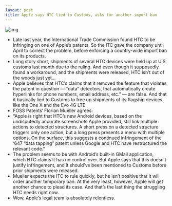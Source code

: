 ```yaml
---
layout: post
title: Apple says HTC lied to Customs, asks for another import ban
---
```

![img](http://media.idownloadblog.com/wp-content/uploads/2012/05/4g-lte-one-x.jpg)
* Late last year, the International Trade Commission found HTC to be infringing on one of Apple’s patents. So the ITC gave the company until April to correct the problem, before enforcing a country-wide import ban on its products.
* Long story short, shipments of several HTC devices were held up at U.S. customs last month due to the ruling. And even though it supposedly found a workaround, and the shipments were released, HTC isn’t out of the woods just yet…
* Apple believes that HTC’s claims that it removed the feature that violates the patent in question — “data” detectors, that automatically create hyperlinks for phone numbers, email address, etc.” — are false. And that it basically lied to Customs to free up shipments of its flagship devices like the One X and the Evo 4G LTE.
* FOSS Patents‘ Florian Mueller agrees:
* “Apple is right that HTC’s new Android devices, based on the undisputedly accurate screenshots Apple provided, still link multiple actions to detected structures. A short press on a detected structure triggers only one action, but a long press presents a menu with multiple options. On the surface, this suggests a continued infringement of the ‘647 “data tapping” patent unless Google and HTC have restructured the relevant code.”
* The problem seems to be with Android’s built-in GMail application, which HTC claims it has no control over. But Apple says that this doesn’t justify infringement, and it should’ve been mentioned to Customs before prior shipments were released.
* Mueller expects the ITC to rule quickly, but he isn’t positive that it will order another temporary ban. At the very least, however, Apple will get another chance to plead its case. And that’s the last thing the struggling HTC needs right now.
* Wow, Apple’s legal team is absolutely relentless.

